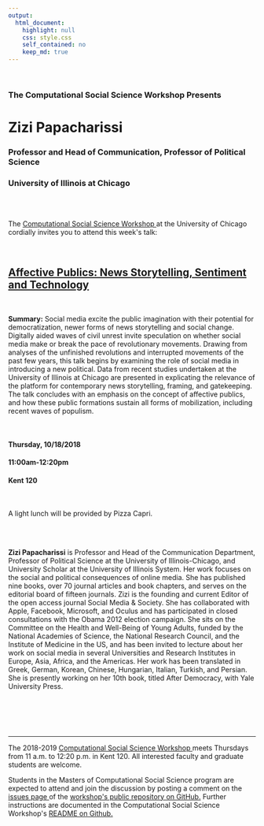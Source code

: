 ```yaml
---
output:
  html_document:
    highlight: null
    css: style.css
    self_contained: no
    keep_md: true
---
```






<br>

<h3 class=pfblock-header> The Computational Social Science Workshop Presents </h3>

<h1 class=pfblock-header3> Zizi Papacharissi </h1>
<h3 class=pfblock-header3> Professor and Head of Communication, Professor of Political Science </h3>
<h3 class=pfblock-header3> University of Illinois at Chicago </h3>

<br><br>



<p class=pfblock-header3>The <a href="https://macss.uchicago.edu/content/computation-workshop"> Computational Social Science Workshop </a> at the University of Chicago cordially invites you to attend this week's talk:</p>

<br>

<div class=pfblock-header3>
<h2 class=pfblock-header>
  <a href="https://github.com/uchicago-computation-workshop/zizi_papacharissi/blob/master/AffPublixZP.pdf"> Affective Publics: News Storytelling, Sentiment and Technology </a>
</h2>

<br>
</div>

<p class=footertext2>

**Summary:** Social media excite the public imagination with their potential for democratization, newer forms of news storytelling and social change. Digitally aided waves of civil unrest invite speculation on whether social media make or break the pace of revolutionary movements. Drawing from analyses of the unfinished revolutions and interrupted movements of the past few years, this talk begins by examining the role of social media in introducing a new political. Data from recent studies undertaken at the University of Illinois at Chicago are presented in explicating the relevance of the platform for contemporary news storytelling, framing, and gatekeeping. The talk concludes with an emphasis on the concept of affective publics, and how these public formations sustain all forms of mobilization, including recent waves of populism.  

</p>

<br>



<h4 class=pfblock-header3> Thursday, 10/18/2018 </h4>
<h4 class=pfblock-header3> 11:00am-12:20pm </h4>
<h4 class=pfblock-header3> Kent 120 </h4>

<br>

<p class=pfblock-header3>A light lunch will be provided by Pizza Capri.</p>

<br><br>

<p class=footertext2>

**Zizi Papacharissi** is Professor and Head of the Communication Department, Professor of Political Science at the University of Illinois-Chicago, and University Scholar at the University of Illinois System. Her work focuses on the social and political consequences of online media. She has published nine books, over 70 journal articles and book chapters, and serves on the editorial board of fifteen journals. Zizi is the founding and current Editor of the open access journal Social Media & Society. She has collaborated with Apple, Facebook, Microsoft, and Oculus and has participated in closed consultations with the Obama 2012 election campaign. She sits on the Committee on the Health and Well-Being of Young Adults, funded by the National Academies of Science, the National Research Council, and the Institute of Medicine in the US, and has been invited to lecture about her work on social media in several Universities and Research Institutes in Europe, Asia, Africa, and the Americas. Her work has been translated in Greek, German, Korean, Chinese, Hungarian, Italian, Turkish, and Persian. She is presently working on her 10th book, titled After Democracy, with Yale University Press.
</p>

<br>


<br><br>

---

<p class=footertext> The 2018-2019 <a href="https://macss.uchicago.edu/content/computation-workshop"> Computational Social Science Workshop </a> meets Thursdays from 11 a.m. to 12:20 p.m. in Kent 120. All interested faculty and graduate students are welcome.</p>

<p class=footertext>Students in the Masters of Computational Social Science program are expected to attend and join the discussion by posting a comment on the <a href="https://github.com/uchicago-computation-workshop/zizi_papacharissi/issues"> issues page </a> of the <a href="https://github.com/uchicago-computation-workshop/zizi_papacharissi"> workshop's public repository on GitHub.</a> Further instructions are documented in the Computational Social Science Workshop's <a href="https://github.com/uchicago-computation-workshop/README"> README on Github.</a></p>
